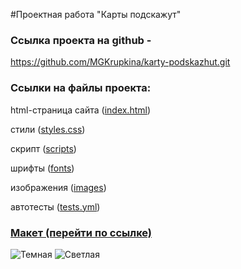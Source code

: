 #Проектная работа "Карты подскажут"

<h3>Ссылка проекта на github - </h3>

https://github.com/MGKrupkina/karty-podskazhut.git

<h3>Ссылки на файлы проекта:</h3>

html-страница сайта (<a href="https://github.com/NazarovaMary/karty-podskazhut/blob/main/index.html" target="_blank">index.html</a>)

стили (<a href="https://github.com/NazarovaMary/karty-podskazhut/tree/main/styles" target="_blank">styles.css</a>)

скрипт (<a href="https://github.com/NazarovaMary/karty-podskazhut/tree/main/scripts" target="_blank">scripts</a>)

шрифты (<a href="https://github.com/NazarovaMary/karty-podskazhut/tree/main/fonts" target="_blank">fonts</a>)

изображения (<a href="https://github.com/NazarovaMary/karty-podskazhut/tree/main/images" target="_blank">images</a>)

автотесты (<a href="https://github.com/NazarovaMary/karty-podskazhut/blob/main/.github/workflows/tests.yml" target="_blank">tests.yml</a>)


<h3><a href="https://www.figma.com/file/GWuqAvaONsjQPXz53n9d0L/%235-Карты-подскажут/duplicate?type=design&node-id=0-1&mode=design" target="_blank">Макет (перейти по ссылке)</a></h3>

![Темная](https://github.com/MGKrupkina/karty-podskazhut/assets/145542673/3df13e50-040c-4268-9f36-af0044250480)
![Светлая](https://github.com/MGKrupkina/karty-podskazhut/assets/145542673/3bd2f4fb-7401-4319-a5af-cdef8d337ebb)
